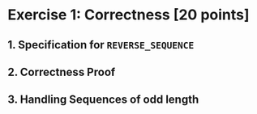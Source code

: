 # Exercise 1: Correctness [20 points]

## 1. Specification for `REVERSE_SEQUENCE`

## 2. Correctness Proof

## 3. Handling Sequences of odd length